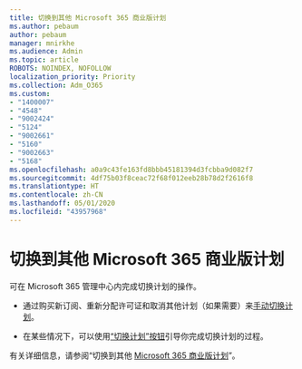 ```yaml
---
title: 切换到其他 Microsoft 365 商业版计划
ms.author: pebaum
author: pebaum
manager: mnirkhe
ms.audience: Admin
ms.topic: article
ROBOTS: NOINDEX, NOFOLLOW
localization_priority: Priority
ms.collection: Adm_O365
ms.custom:
- "1400007"
- "4548"
- "9002424"
- "5124"
- "9002661"
- "5160"
- "9002663"
- "5168"
ms.openlocfilehash: a0a9c43fe163fd8bbb45181394d3fcbba9d082f7
ms.sourcegitcommit: 4df75b03f8ceac72f68f012eeb28b78d2f2616f8
ms.translationtype: HT
ms.contentlocale: zh-CN
ms.lasthandoff: 05/01/2020
ms.locfileid: "43957968"
---
```

# <a name="switch-to-a-different-microsoft-365-for-business-plan"></a>切换到其他 Microsoft 365 商业版计划

可在 Microsoft 365 管理中心内完成切换计划的操作。

- 通过购买新订阅、重新分配许可证和取消其他计划（如果需要）来[手动切换计划](https://docs.microsoft.com/microsoft-365/commerce/subscriptions/switch-plans-manually)。

- 在某些情况下，可以使用[“切换计划”按钮](https://docs.microsoft.com/microsoft-365/commerce/subscriptions/switch-to-a-different-plan#use-the-switch-plans-button)引导你完成切换计划的过程。

有关详细信息，请参阅“切换到其他 [Microsoft 365 商业版计划](https://docs.microsoft.com/zh-CN/microsoft-365/commerce/subscriptions/switch-to-a-different-plan)”。
